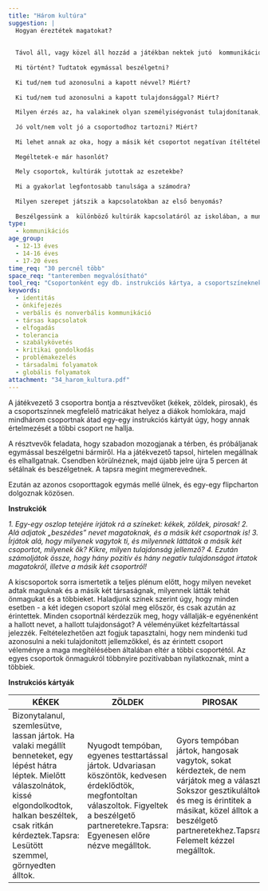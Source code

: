```yaml
---
title: "Három kultúra"
suggestion: | 
  Hogyan éreztétek magatokat?
  
  
  Távol áll, vagy közel áll hozzád a játékban nektek jutó  kommunikációs stílus/kultúra?
  
  Mi történt? Tudtatok egymással beszélgetni?
  
  Ki tud/nem tud azonosulni a kapott névvel? Miért?
  
  Ki tud/nem tud azonosulni a kapott tulajdonsággal? Miért?
  
  Milyen érzés az, ha valakinek olyan személyiségvonást tulajdonítanak, amit nem érez a sajátjának?
  
  Jó volt/nem volt jó a csoportodhoz tartozni? Miért?
  
  Mi lehet annak az oka, hogy a másik két csoportot negatívan ítéltétek meg?
  
  Megéltetek-e már hasonlót?
  
  Mely csoportok, kultúrák jutottak az eszetekbe?
  
  Mi a gyakorlat legfontosabb tanulsága a számodra?
  
  Milyen szerepet játszik a kapcsolatokban az első benyomás?
  
  Beszélgessünk a  különböző kultúrák kapcsolatáról az iskolában, a munkahelyen, a társadalomban!
type:
  - kommunikációs
age_group:
  - 12-13 éves
  - 14-16 éves
  - 17-20 éves
time_req: "30 percnél több"
space_req: "tanteremben megvalósítható"
tool_req: "Csoportonként egy db. instrukciós kártya, a csoportszíneknek megfelelő kék-zöld-piros etikett matrica (4-6 db. azonos szín csoportonként)"
keywords: 
  - identitás
  - önkifejezés
  - verbális és nonverbális kommunikáció
  - társas kapcsolatok
  - elfogadás
  - tolerancia
  - szabálykövetés
  - kritikai gondolkodás
  - problémakezelés
  - társadalmi folyamatok
  - globális folyamatok
attachment: "34_harom_kultura.pdf"
---
```


A játékvezető 3 csoportra bontja a résztvevőket (kékek, zöldek, pirosak), és a csoportszínnek megfelelő matricákat helyez a diákok homlokára, majd mindhárom csoportnak átad egy-egy instrukciós kártyát úgy, hogy annak értelmezését a többi csoport ne hallja.

A résztvevők feladata, hogy szabadon mozogjanak a térben, és próbáljanak egymással beszélgetni bármiről. Ha a játékvezető tapsol, hirtelen megállnak és elhallgatnak. Csendben körülnéznek, majd újabb jelre újra 5 percen át sétálnak és beszélgetnek. A tapsra megint megmerevednek.

Ezután az azonos csoporttagok egymás mellé ülnek, és egy-egy flipcharton dolgoznak közösen.

**Instrukciók**

_1\. Egy-egy oszlop tetejére írjátok rá a színeket: kékek, zöldek, pirosak!_ _2\. Alá adjatok „beszédes” nevet magatoknak, és a másik két csoportnak is!_ _3\. Írjátok alá, hogy milyenek vagytok ti, és milyennek láttátok a másik két csoportot, milyenek ők? Kikre, milyen tulajdonság jellemző?_ _4\. Ezután számoljátok össze, hogy hány pozitív és hány negatív tulajdonságot írtatok magatokról, illetve a másik két csoportról!_

A kiscsoportok sorra ismertetik a teljes plénum előtt, hogy milyen neveket adtak maguknak és a másik két társaságnak, milyennek látták tehát önmagukat és a többieket. Haladjunk színek szerint úgy, hogy minden esetben - a két idegen csoport szólal meg először, és csak azután az érintettek. Minden csoportnál kérdezzük meg, hogy vállalják-e egyénenként a hallott nevet, a hallott tulajdonságot? A véleményüket kézfeltartással jelezzék. Feltételezhetően azt fogjuk tapasztalni, hogy nem mindenki tud azonosulni a neki tulajdonított jellemzőkkel, és az érintett csoport véleménye a maga megítélésében általában eltér a többi csoportétól. Az egyes csoportok önmagukról többnyire pozitívabban nyilatkoznak, mint a többiek.

**Instrukciós kártyák**

| KÉKEK                                                                                                                                                                                                                                | ZÖLDEK                                                                                                                                                                                              | PIROSAK                                                                                                                                                                                                                     |
| ------------------------------------------------------------------------------------------------------------------------------------------------------------------------------------------------------------------------------------ | --------------------------------------------------------------------------------------------------------------------------------------------------------------------------------------------------- | --------------------------------------------------------------------------------------------------------------------------------------------------------------------------------------------------------------------------- |
| Bizonytalanul, szemlesütve, lassan jártok. Ha valaki megállít benneteket, egy lépést hátra léptek. Mielőtt válaszolnátok, kissé elgondolkodtok, halkan beszéltek, csak ritkán kérdeztek.Tapsra: Lesütött szemmel, görnyedten álltok. | Nyugodt tempóban, egyenes testtartással jártok. Udvariasan köszöntök, kedvesen érdeklődtök, megfontoltan válaszoltok. Figyeltek a beszélgető partneretekre.Tapsra: Egyenesen előre nézve megálltok. | Gyors tempóban jártok, hangosak vagytok, sokat kérdeztek, de nem várjátok meg a választ. Sokszor gesztikuláltok, és meg is érintitek a másikat, közel álltok a beszélgető partneretekhez.Tapsra: Felemelt kézzel megálltok. |
  
  
